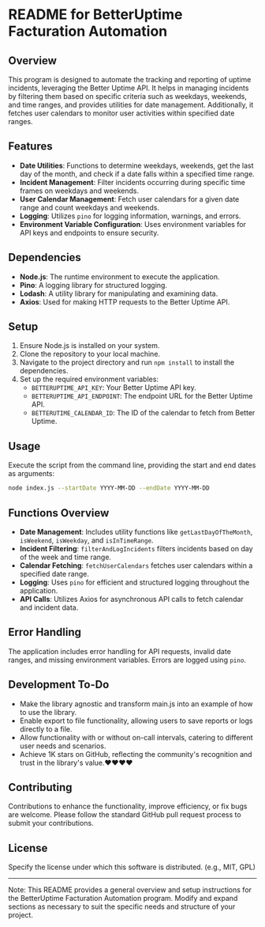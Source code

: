 # README for BetterUptime Facturation Automation

## Overview

This program is designed to automate the tracking and reporting of uptime incidents, leveraging the Better Uptime API. It helps in managing incidents by filtering them based on specific criteria such as weekdays, weekends, and time ranges, and provides utilities for date management. Additionally, it fetches user calendars to monitor user activities within specified date ranges.

## Features

- **Date Utilities**: Functions to determine weekdays, weekends, get the last day of the month, and check if a date falls within a specified time range.
- **Incident Management**: Filter incidents occurring during specific time frames on weekdays and weekends.
- **User Calendar Management**: Fetch user calendars for a given date range and count weekdays and weekends.
- **Logging**: Utilizes `pino` for logging information, warnings, and errors.
- **Environment Variable Configuration**: Uses environment variables for API keys and endpoints to ensure security.

## Dependencies

- **Node.js**: The runtime environment to execute the application.
- **Pino**: A logging library for structured logging.
- **Lodash**: A utility library for manipulating and examining data.
- **Axios**: Used for making HTTP requests to the Better Uptime API.

## Setup

1. Ensure Node.js is installed on your system.
2. Clone the repository to your local machine.
3. Navigate to the project directory and run `npm install` to install the dependencies.
4. Set up the required environment variables:
    - `BETTERUPTIME_API_KEY`: Your Better Uptime API key.
    - `BETTERUPTIME_API_ENDPOINT`: The endpoint URL for the Better Uptime API.
    - `BETTERUTIME_CALENDAR_ID`: The ID of the calendar to fetch from Better Uptime.

## Usage

Execute the script from the command line, providing the start and end dates as arguments:

```bash
node index.js --startDate YYYY-MM-DD --endDate YYYY-MM-DD
```

## Functions Overview

- **Date Management**: Includes utility functions like `getLastDayOfTheMonth`, `isWeekend`, `isWeekday`, and `isInTimeRange`.
- **Incident Filtering**: `filterAndLogIncidents` filters incidents based on day of the week and time range.
- **Calendar Fetching**: `fetchUserCalendars` fetches user calendars within a specified date range.
- **Logging**: Uses `pino` for efficient and structured logging throughout the application.
- **API Calls**: Utilizes Axios for asynchronous API calls to fetch calendar and incident data.

## Error Handling

The application includes error handling for API requests, invalid date ranges, and missing environment variables. Errors are logged using `pino`.

## Development To-Do
- Make the library agnostic and transform main.js into an example of how to use the library.
- Enable export to file functionality, allowing users to save reports or logs directly to a file.
- Allow functionality with or without on-call intervals, catering to different user needs and scenarios.
- Achieve 1K stars on GitHub, reflecting the community's recognition and trust in the library's value.❤️❤️❤️❤️

## Contributing

Contributions to enhance the functionality, improve efficiency, or fix bugs are welcome. Please follow the standard GitHub pull request process to submit your contributions.

## License

Specify the license under which this software is distributed. (e.g., MIT, GPL)

---

Note: This README provides a general overview and setup instructions for the BetterUptime Facturation Automation program. Modify and expand sections as necessary to suit the specific needs and structure of your project.